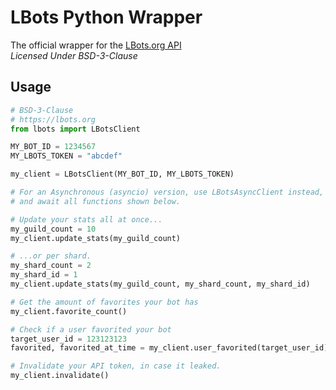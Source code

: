 # LBots Python Wrapper

The official wrapper for the [LBots.org API](https://lbots.org/api/docs)
<br>*Licensed Under BSD-3-Clause*

## Usage

```python
# BSD-3-Clause
# https://lbots.org
from lbots import LBotsClient

MY_BOT_ID = 1234567
MY_LBOTS_TOKEN = "abcdef"

my_client = LBotsClient(MY_BOT_ID, MY_LBOTS_TOKEN)

# For an Asynchronous (asyncio) version, use LBotsAsyncClient instead,
# and await all functions shown below.

# Update your stats all at once...
my_guild_count = 10
my_client.update_stats(my_guild_count)

# ...or per shard.
my_shard_count = 2
my_shard_id = 1
my_client.update_stats(my_guild_count, my_shard_count, my_shard_id)

# Get the amount of favorites your bot has
my_client.favorite_count()

# Check if a user favorited your bot
target_user_id = 123123123
favorited, favorited_at_time = my_client.user_favorited(target_user_id)

# Invalidate your API token, in case it leaked.
my_client.invalidate()
```
